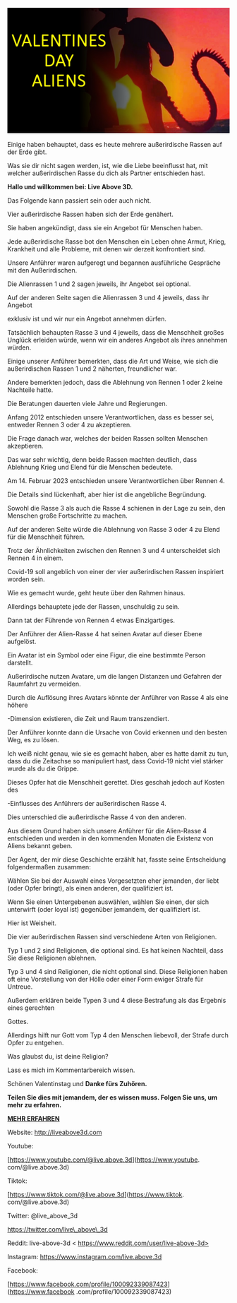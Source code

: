 ![cover photo](../cover.jpg "cover photo")

Einige haben behauptet, dass es heute mehrere außerirdische Rassen auf der Erde gibt.

Was sie dir nicht sagen werden, ist, wie die Liebe beeinflusst hat, mit welcher außerirdischen Rasse du dich als Partner entschieden hast.

**Hallo und willkommen bei: Live Above 3D.**

Das Folgende kann passiert sein oder auch nicht.

Vier außerirdische Rassen haben sich der Erde genähert.

Sie haben angekündigt, dass sie ein Angebot für Menschen haben.

Jede außerirdische Rasse bot den Menschen ein Leben ohne Armut, Krieg, Krankheit und alle Probleme, mit denen wir derzeit konfrontiert sind.

Unsere Anführer waren aufgeregt und begannen ausführliche Gespräche mit den Außerirdischen.

Die Alienrassen 1 und 2 sagen jeweils, ihr Angebot sei optional.

Auf der anderen Seite sagen die Alienrassen 3 und 4 jeweils, dass ihr Angebot

exklusiv ist und wir nur ein Angebot annehmen dürfen.

Tatsächlich behaupten Rasse 3 und 4 jeweils, dass die Menschheit großes Unglück erleiden würde, wenn wir ein anderes Angebot als ihres annehmen würden.

Einige unserer Anführer bemerkten, dass die Art und Weise, wie sich die außerirdischen Rassen 1 und 2 näherten, freundlicher war.

Andere bemerkten jedoch, dass die Ablehnung von Rennen 1 oder 2 keine Nachteile hatte.

Die Beratungen dauerten viele Jahre und Regierungen.

Anfang 2012 entschieden unsere Verantwortlichen, dass es besser sei, entweder Rennen 3 oder 4 zu akzeptieren.

Die Frage danach war, welches der beiden Rassen sollten Menschen akzeptieren.

Das war sehr wichtig, denn beide Rassen machten deutlich, dass Ablehnung Krieg und Elend für die Menschen bedeutete.

Am 14. Februar 2023 entschieden unsere Verantwortlichen über Rennen 4.

Die Details sind lückenhaft, aber hier ist die angebliche Begründung.

Sowohl die Rasse 3 als auch die Rasse 4 schienen in der Lage zu sein, den Menschen große Fortschritte zu machen.

Auf der anderen Seite würde die Ablehnung von Rasse 3 oder 4 zu Elend für die Menschheit führen.

Trotz der Ähnlichkeiten zwischen den Rennen 3 und 4 unterscheidet sich Rennen 4 in einem.

Covid-19 soll angeblich von einer der vier außerirdischen Rassen inspiriert worden sein.

Wie es gemacht wurde, geht heute über den Rahmen hinaus.

Allerdings behauptete jede der Rassen, unschuldig zu sein.

Dann tat der Führende von Rennen 4 etwas Einzigartiges.

Der Anführer der Alien-Rasse 4 hat seinen Avatar auf dieser Ebene aufgelöst.

Ein Avatar ist ein Symbol oder eine Figur, die eine bestimmte Person darstellt.

Außerirdische nutzen Avatare, um die langen Distanzen und Gefahren der Raumfahrt zu vermeiden.

Durch die Auflösung ihres Avatars könnte der Anführer von Rasse 4 als eine höhere

-Dimension existieren, die Zeit und Raum transzendiert.

Der Anführer konnte dann die Ursache von Covid erkennen und den besten Weg, es zu lösen.

Ich weiß nicht genau, wie sie es gemacht haben, aber es hatte damit zu tun, dass du die Zeitachse so manipuliert hast, dass Covid-19 nicht viel stärker wurde als du die Grippe.

Dieses Opfer hat die Menschheit gerettet. Dies geschah jedoch auf Kosten des

-Einflusses des Anführers der außerirdischen Rasse 4.

Dies unterschied die außerirdische Rasse 4 von den anderen.

Aus diesem Grund haben sich unsere Anführer für die Alien-Rasse 4 entschieden und werden in den kommenden Monaten die Existenz von Aliens bekannt geben.

Der Agent, der mir diese Geschichte erzählt hat, fasste seine Entscheidung folgendermaßen zusammen:

Wählen Sie bei der Auswahl eines Vorgesetzten eher jemanden, der liebt (oder Opfer bringt), als einen anderen, der qualifiziert ist.

Wenn Sie einen Untergebenen auswählen, wählen Sie einen, der sich unterwirft (oder loyal ist) gegenüber jemandem, der qualifiziert ist.

Hier ist Weisheit.

Die vier außerirdischen Rassen sind verschiedene Arten von Religionen.

Typ 1 und 2 sind Religionen, die optional sind. Es hat keinen Nachteil, dass Sie diese Religionen ablehnen.

Typ 3 und 4 sind Religionen, die nicht optional sind. Diese Religionen haben oft eine Vorstellung von der Hölle oder einer Form ewiger Strafe für Untreue.

Außerdem erklären beide Typen 3 und 4 diese Bestrafung als das Ergebnis eines gerechten

Gottes.

Allerdings hilft nur Gott vom Typ 4 den Menschen liebevoll, der Strafe durch Opfer zu entgehen.

Was glaubst du, ist deine Religion?

Lass es mich im Kommentarbereich wissen.

Schönen Valentinstag und **Danke fürs Zuhören.**

**Teilen Sie dies mit jemandem, der es wissen muss. Folgen Sie uns, um mehr zu erfahren.**

**<u>MEHR ERFAHREN</u>**

Website: <http://liveabove3d.com>

Youtube:

[<u>https://www.youtube.com/@live.above.3d</u>](https://www.youtube. com/@live.above.3d)

Tiktok:

[<u>https://www.tiktok.com/@live.above.3d</u>](https://www.tiktok. com/@live.above.3d)

Twitter: @live\_above\_3d

[<u>https://twitter.com/live\_above\_3d</u>](https://twitter.com/live_above_3d)

Reddit: live-above-3d < https://www.reddit.com/user/live-above-3d>

Instagram: <https://www.instagram.com/live.above.3d>

Facebook:

[<u>https://www.facebook.com/profile/100092339087423</u>](https://www.facebook .com/profile/100092339087423)